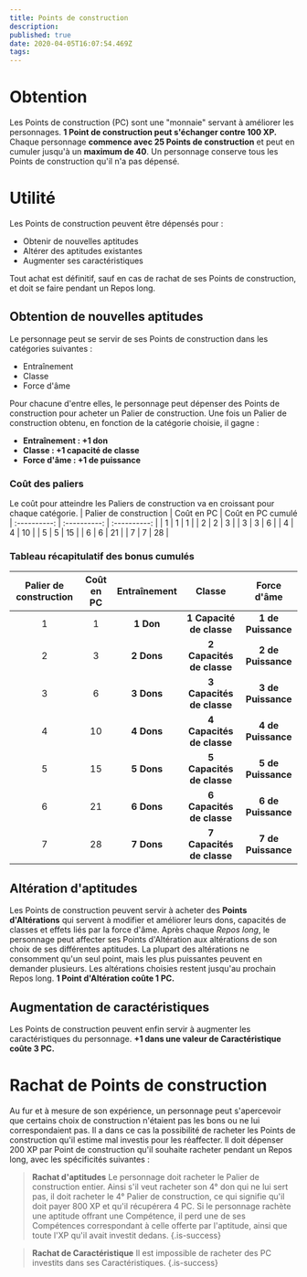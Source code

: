 ```yaml
---
title: Points de construction
description: 
published: true
date: 2020-04-05T16:07:54.469Z
tags: 
---
```


# Obtention
Les Points de construction (PC) sont une "monnaie" servant à améliorer les personnages. **1 Point de construction peut s'échanger contre 100 XP.** Chaque personnage **commence avec 25 Points de construction** et peut en cumuler jusqu'à un **maximum de 40**. Un personnage conserve tous les Points de construction qu'il n'a pas dépensé.

# Utilité
Les Points de construction peuvent être dépensés pour :
 * Obtenir de nouvelles aptitudes
 * Altérer des aptitudes existantes
 * Augmenter ses caractéristiques

Tout achat est définitif, sauf en cas de rachat de ses Points de construction, et doit se faire pendant un Repos long.
## Obtention de nouvelles aptitudes
Le personnage peut se servir de ses Points de construction dans les catégories suivantes :
* Entraînement
* Classe 
* Force d'âme

Pour chacune d'entre elles, le personnage peut dépenser des Points de construction pour acheter un Palier de construction. Une fois un Palier de construction obtenu, en fonction de la catégorie choisie, il gagne :
 * **Entraînement : +1 don**
 * **Classe : +1 capacité de classe**
 * **Force d'âme : +1 de puissance**
 
### Coût des paliers
Le coût pour atteindre les Paliers de construction va en croissant pour chaque catégorie.
| Palier de construction | Coût en PC | Coût en PC cumulé
| :----------: | :----------: | :----------: |
| 1 | 1 | 1        | 
| 2 | 2 | 3        |
| 3 | 3 | 6        |
| 4 | 4 | 10       | 
| 5 | 5 | 15       |
| 6 | 6 | 21       |
| 7 | 7 | 28       |

### Tableau récapitulatif des bonus cumulés
| Palier de construction | Coût en PC | Entraînement | Classe | Force d'âme |
| :----------: | :----------: | :----------: | :----: | :---------: |
| 1 | 1        | **1 Don** | **1 Capacité de classe** | **1 de Puissance** | 
| 2 | 3        | **2 Dons** | **2 Capacités de classe** | **2 de Puissance** | 
| 3 | 6        | **3 Dons** | **3 Capacités de classe** | **3 de Puissance** | 
| 4 | 10       | **4  Dons** | **4 Capacités de classe** | **4 de Puissance** | 
| 5 | 15       | **5 Dons** | **5 Capacités de classe** | **5 de Puissance** |
| 6 | 21       | **6 Dons** | **6 Capacités de classe** | **6 de Puissance** | 
| 7 | 28       | **7 Dons** | **7 Capacités de classe** | **7 de Puissance** | 

## Altération d'aptitudes
Les Points de construction peuvent servir à acheter des **Points d'Altérations** qui servent à modifier et améliorer leurs dons, capacités de classes et effets liés par la force d'âme. Après chaque *Repos long*, le personnage peut affecter ses Points d'Altération aux altérations de son choix de ses différentes aptitudes. La plupart des altérations ne consomment qu'un seul point, mais les plus puissantes peuvent en demander plusieurs. Les altérations choisies restent jusqu'au prochain Repos long.
**1 Point d'Altération coûte 1 PC.**

## Augmentation de caractéristiques
Les Points de construction peuvent enfin servir à augmenter les caractéristiques du personnage. **+1 dans une valeur de Caractéristique coûte 3 PC.**

# Rachat de Points de construction
Au fur et à mesure de son expérience, un personnage peut s'apercevoir que certains choix de construction n'étaient pas les bons ou ne lui correspondaient pas. Il a dans ce cas la possibilité de racheter les Points de construction qu'il estime mal investis pour les réaffecter.
Il doit dépenser 200 XP par Point de construction qu'il souhaite racheter pendant un Repos long, avec les spécificités suivantes :
> **Rachat d'aptitudes**
Le personnage doit racheter le Palier de construction entier. Ainsi s'il veut racheter son 4° don qui ne lui sert pas, il doit racheter le 4° Palier de construction, ce qui signifie qu'il doit payer 800 XP et qu'il récupérera 4 PC.
Si le personnage rachète une aptitude offrant une Compétence, il perd une de ses Compétences correspondant à celle offerte par l'aptitude, ainsi que toute l'XP qu'il avait investit dedans.
{.is-success}

> **Rachat de Caractéristique**
Il est impossible de racheter des PC investits dans ses Caractéristiques.
{.is-success}
